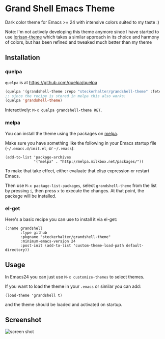 # Grand Shell Emacs Theme #

Dark color theme for Emacs >= 24 with intensive colors suited to my taste :)

Note: I'm not actively developing this theme anymore since I have started to use [lorisan-theme](https://github.com/hubisan/lorisan-theme) which takes a similar approach in its choice and harmony of colors, but has been refined and tweaked much better than my theme

## Installation ##

### quelpa

`quelpa` is at https://github.com/quelpa/quelpa

```lisp
(quelpa '(grandshell-theme :repo "steckerhalter/grandshell-theme" :fetcher github))
;; since the recipe is stored in melpa this also works:
(quelpa 'grandshell-theme)
```
Interactively: `M-x quelpa grandshell-theme RET`.

### melpa

You can install the theme using the packages on [melpa](http://melpa.milkbox.net/).

Make sure you have something like the following in your Emacs startup file (`~/.emacs.d/init.el`, or `~/.emacs`):

    (add-to-list 'package-archives
                 '("melpa" . "http://melpa.milkbox.net/packages/"))

To make that take effect, either evaluate that elisp expression or restart Emacs.

Then use `M-x package-list-packages`, select `grandshell-theme` from
the list by pressing `i`, then press `x` to execute the changes. At
that point, the package will be installed.

### el-get

Here's a basic recipe you can use to install it via el-get:

    (:name grandshell
           :type github
           :pkgname "steckerhalter/grandshell-theme"
           :minimum-emacs-version 24
           :post-init (add-to-list 'custom-theme-load-path default-directory))

## Usage

In Emacs24 you can just use `M-x customize-themes` to select themes.

If you want to load the theme in your `.emacs` or similar you can add:

    (load-theme 'grandshell t)

and the theme should be loaded and activated on startup.

## Screenshot

![screen shot](https://raw.github.com/steckerhalter/grandshell-theme/master/grandshell-theme.png "recent screen shot")
